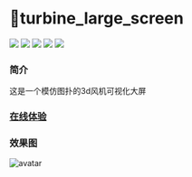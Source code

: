 # 🚀turbine_large_screen
    
    
    
<div>
  <img src="https://img.shields.io/github/languages/top/fengtianxi001/turbine_large_screen">
  <img src="https://travis-ci.org/boennemann/badges.svg?branch=master">
  <img src="https://img.shields.io/github/issues/fengtianxi001/turbine_large_screen">
  <img src="https://img.shields.io/github/forks/fengtianxi001/turbine_large_screen">
  <img src="https://img.shields.io/github/stars/fengtianxi001/turbine_large_screen">
</div>
    
    
    
### 简介
这是一个模仿图扑的3d风机可视化大屏

### [在线体验](http://112.124.22.244/turbine-large-screen/index.html)



### 效果图
    
![avatar](http://112.124.22.244/figure_bed/turbine_large_screen/01.png)



    
    
    
    
